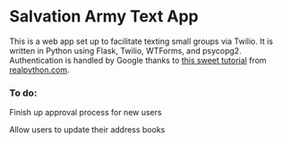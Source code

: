 # Salvation Army Text App

This is a web app set up to facilitate texting small groups via Twilio.  It is written in 
Python using Flask, Twilio, WTForms, and psycopg2.  Authentication is handled by Google 
thanks to [this sweet tutorial](https://realpython.com/flask-google-login/) from 
[realpython.com](https://realpython.com).

### To do:

Finish up approval process for new users

Allow users to update their address books

